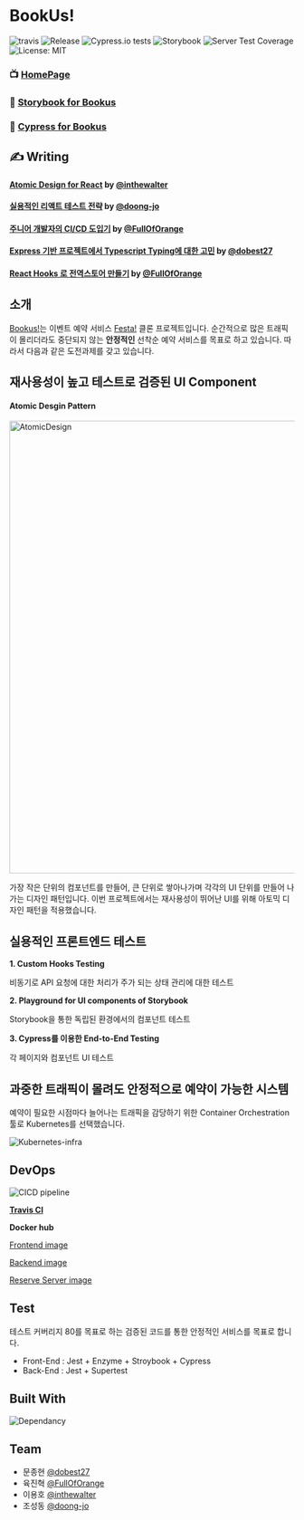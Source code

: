 <h1>BookUs!</h1>
<p>
    <img alt="travis" src="https://api.travis-ci.org/connect-foundation/2019-12.svg?branch=master" />
    <img alt="Release" src="https://img.shields.io/github/v/release/connect-foundation/2019-12" />
    <img alt="Cypress.io tests" src="https://img.shields.io/badge/cypress.io-tests-green.svg" />
    <img alt="Storybook" src="https://github.com/storybookjs/brand/raw/master/badge/badge-storybook.svg?sanitize=true" />
    <img alt="Server Test Coverage" src="https://img.shields.io/badge/backend_coverage-85%25-success.svg" />
    <img alt="License: MIT" src="https://img.shields.io/badge/License-MIT-yellow.svg" />
</p>

### 📺 [HomePage](https://www.bookus.kr/)

### 📕 [Storybook for Bookus](https://storybook.bookus.kr/)

### 🌲 [Cypress for Bookus](https://dashboard.cypress.io/projects/wauqe2/runs)

## ✍️ Writing

#### [Atomic Design for React](https://medium.com/@inthewalter/atomic-design-for-react-514660f93ba?) by [@inthewalter](https://github.com/inthewalter)

#### [실용적인 리액트 테스트 전략](https://velog.io/@sdong001/%EC%8B%A4%EC%9A%A9%EC%A0%81%EC%9D%B8-%EB%A6%AC%EC%95%A1%ED%8A%B8-%ED%85%8C%EC%8A%A4%ED%8A%B8-%EC%A0%84%EB%9E%B5) by [@doong-jo](https://github.com/doong-jo)

#### [주니어 개발자의 CI/CD 도입기](https://velog.io/@jdd04026/%EC%A3%BC%EB%8B%88%EC%96%B4-%EA%B0%9C%EB%B0%9C%EC%9E%90%EC%9D%98-CICD-%EB%8F%84%EC%9E%85%EA%B8%B0-n6k3mkug47) by [@FullOfOrange](https://github.com/FullOfOrange)

#### [Express 기반 프로젝트에서 Typescript Typing에 대한 고민](https://medium.com/@dobest27/express-%EA%B8%B0%EB%B0%98-%ED%94%84%EB%A1%9C%EC%A0%9D%ED%8A%B8%EC%97%90%EC%84%9C-typescript-typing-%EC%97%90-%EB%8C%80%ED%95%9C-%EA%B3%A0%EB%AF%BC-cf282770595f) by [@dobest27](https://github.com/dobest27)

#### [React Hooks 로 전역스토어 만들기](https://velog.io/@jdd04026/React-Hooks-API로-Redux-따라해보기) by [@FullOfOrange](https://github.com/FullOfOrange)

## 소개

[Bookus!](https://www.bookus.kr/)는 이벤트 예약 서비스 [Festa!](https://festa.io/) 클론 프로젝트입니다. 순간적으로 많은 트래픽이 몰리더라도 중단되지 않는 **안정적인** 선착순 예약 서비스를 목표로 하고 있습니다. 따라서 다음과 같은 도전과제를 갖고 있습니다.

## 재사용성이 높고 테스트로 검증된 UI Component

#### Atomic Desgin Pattern

<img width="800" alt="AtomicDesign" src="https://user-images.githubusercontent.com/10372359/71318965-3db60c00-24db-11ea-985f-ce8ea1168e9d.png">

가장 작은 단위의 컴포넌트를 만들어, 큰 단위로 쌓아나가며 각각의 UI 단위를 만들어 나가는 디자인 패턴입니다. 이번 프로젝트에서는 재사용성이 뛰어난 UI를 위해 아토믹 디자인 패턴을 적용했습니다.

## 실용적인 프론트엔드 테스트

**1. Custom Hooks Testing**

  비동기로 API 요청에 대한 처리가 주가 되는 상태 관리에 대한 테스트

**2. Playground for UI components of Storybook**

  Storybook을 통한 독립된 환경에서의 컴포넌트 테스트

**3. Cypress를 이용한 End-to-End Testing**

  각 페이지와 컴포넌트 UI 테스트

## 과중한 트래픽이 몰려도 안정적으로 예약이 가능한 시스템

예약이 필요한 시점마다 늘어나는 트래픽을 감당하기 위한 Container Orchestration 툴로 Kubernetes를 선택했습니다.

![Kubernetes-infra](https://user-images.githubusercontent.com/10372359/70730811-ff855380-1d48-11ea-96c7-b7ee207cf926.png)


## DevOps

![CICD pipeline](https://user-images.githubusercontent.com/10372359/70730814-00b68080-1d49-11ea-9fcf-d0251da08d0b.png)

**[Travis CI](https://travis-ci.org/connect-foundation/2019-12/)**

**Docker hub**

[Frontend image](https://hub.docker.com/repository/docker/jdd04026/bu-front)

[Backend image](https://hub.docker.com/repository/docker/jdd04026/bu-back)

[Reserve Server image](https://hub.docker.com/repository/docker/jdd04026/bu-reserve)

## Test

테스트 커버리지 80를 목표로 하는 검증된 코드를 통한 안정적인 서비스를 목표로 합니다.

- Front-End : Jest + Enzyme + Stroybook + Cypress
- Back-End : Jest + Supertest

## Built With

![Dependancy](https://user-images.githubusercontent.com/10372359/70730864-14fa7d80-1d49-11ea-959f-b981d8460d90.png)

## Team

- 문종현 [@dobest27](https://github.com/dobest27)
- 육진혁 [@FullOfOrange](https://github.com/FullOfOrange)
- 이용호 [@inthewalter](https://github.com/inthewalter)
- 조성동 [@doong-jo](https://github.com/doong-jo)
